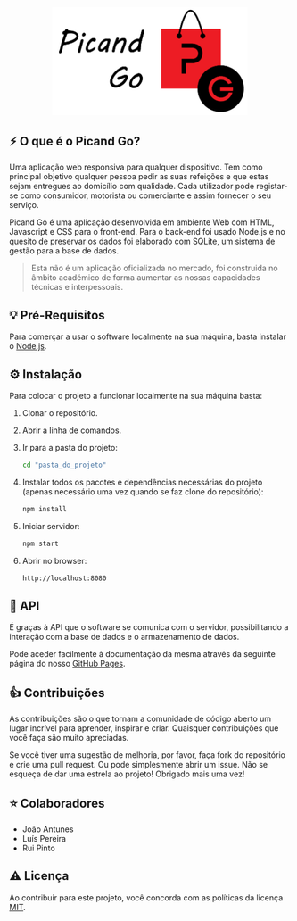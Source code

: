 <p align="center"><img width="350" src="public/images/full-logo-white.png" alt="Logótipo Picand Go"></p>

## ⚡️ O que é o Picand Go?

Uma aplicação web responsiva para qualquer dispositivo. Tem como principal objetivo qualquer pessoa pedir as suas refeições e que estas sejam entregues ao domicílio com qualidade. Cada utilizador pode registar-se como consumidor, motorista ou comerciante e assim fornecer o seu serviço.

Picand Go é uma aplicação desenvolvida em ambiente Web com HTML, Javascript e CSS para o front-end. Para o back-end foi usado Node.js e no quesito de preservar os dados foi elaborado com SQLite, um sistema de gestão para a base de dados.

> Esta não é um aplicação oficializada no mercado, foi construida no âmbito académico de forma aumentar as nossas capacidades técnicas e interpessoais.

## 💡 Pré-Requisitos

Para comerçar a usar o software localmente na sua máquina, basta instalar o [Node.js](https://nodejs.org/pt/download/prebuilt-installer).

## ⚙️ Instalação

Para colocar o projeto a funcionar localmente na sua máquina basta:

1. Clonar o repositório.

2. Abrir a linha de comandos.

3. Ir para a pasta do projeto:
   ```sh
   cd "pasta_do_projeto"
   ```

4. Instalar todos os pacotes e dependências necessárias do projeto (apenas necessário uma vez quando se faz clone do repositório):
   ```sh
   npm install
   ```

5. Iniciar servidor:
   ```sh
   npm start
   ```

6. Abrir no browser:
   ```sh
   http://localhost:8080
   ```

## 📖 API

É graças à API que o software se comunica com o servidor, possibilitando a interação com a base de dados e o armazenamento de dados.

Pode aceder facilmente à documentação da mesma através da seguinte página do nosso [GitHub Pages](https://luispereira1999.github.io/picand-go).

## 👍 Contribuições

As contribuições são o que tornam a comunidade de código aberto um lugar incrível para aprender, inspirar e criar. Quaisquer contribuições que você faça são muito apreciadas.

Se você tiver uma sugestão de melhoria, por favor, faça fork do repositório e crie uma pull request. Ou pode simplesmente abrir um issue. Não se esqueça de dar uma estrela ao projeto! Obrigado mais uma vez!

## ⭐️ Colaboradores

- João Antunes
- Luís Pereira
- Rui Pinto

## ⚠️ Licença

Ao contribuir para este projeto, você concorda com as políticas da licença [MIT](LICENSE).
